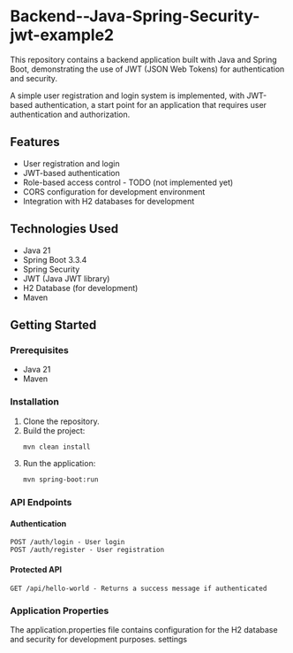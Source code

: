 # Backend--Java-Spring-Security-jwt-example2

This repository contains a backend application built with Java and Spring Boot, demonstrating the use of JWT (JSON Web
Tokens) for authentication and security.

A simple user registration and login system is implemented, with JWT-based authentication, a start point for an application that requires user authentication and authorization.

## Features

- User registration and login
- JWT-based authentication
- Role-based access control - TODO (not implemented yet)
- CORS configuration for development environment
- Integration with H2 databases for development

## Technologies Used

- Java 21
- Spring Boot 3.3.4
- Spring Security
- JWT (Java JWT library)
- H2 Database (for development)
- Maven

## Getting Started

### Prerequisites

- Java 21
- Maven

### Installation

1. Clone the repository.
2. Build the project:
    ```sh
    mvn clean install
    ```
3. Run the application:
    ```sh
    mvn spring-boot:run
    ```

### API Endpoints

#### Authentication

```
POST /auth/login - User login
POST /auth/register - User registration
```

#### Protected API

```
GET /api/hello-world - Returns a success message if authenticated
```

### Application Properties
The application.properties file contains configuration for the H2 database and security for development purposes.
settings